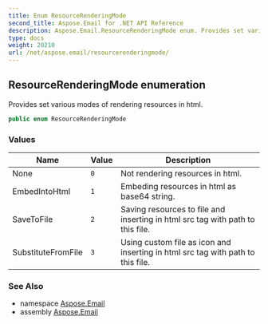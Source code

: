 ```yaml
---
title: Enum ResourceRenderingMode
second_title: Aspose.Email for .NET API Reference
description: Aspose.Email.ResourceRenderingMode enum. Provides set various modes of rendering resources in html
type: docs
weight: 20210
url: /net/aspose.email/resourcerenderingmode/
---
```

## ResourceRenderingMode enumeration

Provides set various modes of rendering resources in html.

```csharp
public enum ResourceRenderingMode
```

### Values

| Name | Value | Description |
| --- | --- | --- |
| None | `0` | Not rendering resources in html. |
| EmbedIntoHtml | `1` | Embeding resources in html as base64 string. |
| SaveToFile | `2` | Saving resources to file and inserting in html src tag with path to this file. |
| SubstituteFromFile | `3` | Using custom file as icon and inserting in html src tag with path to this file. |

### See Also

* namespace [Aspose.Email](../../aspose.email/)
* assembly [Aspose.Email](../../)



